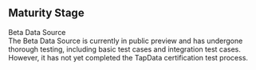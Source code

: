 ## Maturity Stage

<span class="tooltip">
  <span class="highlight-text">
    Beta Data Source
  </span>
  <div class="tooltip-content">
   The Beta Data Source is currently in public preview and has undergone thorough testing, including basic test cases and integration test cases. However, it has not yet completed the TapData certification test process.
  </div>
</span>